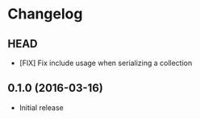 # Changelog

## HEAD

  * [FIX] Fix include usage when serializing a collection

## 0.1.0 (2016-03-16)

  * Initial release
